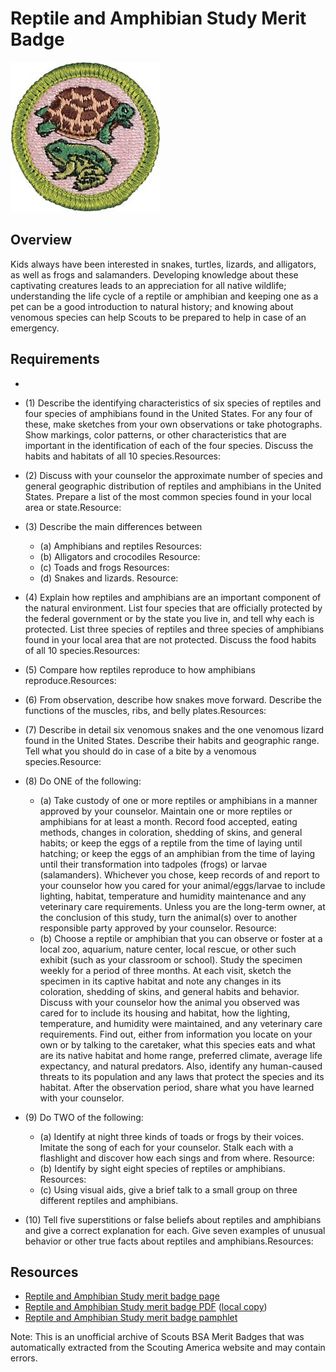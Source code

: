 

# Reptile and Amphibian Study Merit Badge

![Reptile and Amphibian Study Merit Badge](images/reptile-and-amphibian-study-merit-badge.jpg)

## Overview



Kids always have been interested in snakes, turtles, lizards, and alligators, as well as frogs and salamanders. Developing knowledge about these captivating creatures leads to an appreciation for all native wildlife; understanding the life cycle of a reptile or amphibian and keeping one as a pet can be a good introduction to natural history; and knowing about venomous species can help Scouts to be prepared to help in case of an emergency.

## Requirements

* 
* (1) Describe the identifying characteristics of six species of reptiles and four species of amphibians found in the United States. For any four of these, make sketches from your own observations or take photographs. Show markings, color patterns, or other characteristics that are important in the identification of each of the four species. Discuss the habits and habitats of all 10 species.Resources:
* (2) Discuss with your counselor the approximate number of species and general geographic distribution of reptiles and amphibians in the United States. Prepare a list of the most common species found in your local area or state.Resource:
* (3) Describe the main differences between
    * (a) Amphibians and reptiles Resources:
    * (b) Alligators and crocodiles Resource:
    * (c) Toads and frogs Resources:
    * (d) Snakes and lizards. Resource:


* (4) Explain how reptiles and amphibians are an important component of the natural environment. List four species that are officially protected by the federal government or by the state you live in, and tell why each is protected. List three species of reptiles and three species of amphibians found in your local area that are not protected. Discuss the food habits of all 10 species.Resources:
* (5) Compare how reptiles reproduce to how amphibians reproduce.Resources:
* (6) From observation, describe how snakes move forward. Describe the functions of the muscles, ribs, and belly plates.Resources:
* (7) Describe in detail six venomous snakes and the one venomous lizard found in the United States. Describe their habits and geographic range. Tell what you should do in case of a bite by a venomous species.Resource:
* (8) Do ONE of the following:
    * (a) Take custody of one or more reptiles or amphibians in a manner approved by your counselor. Maintain one or more reptiles or amphibians for at least a month. Record food accepted, eating methods, changes in coloration, shedding of skins, and general habits; or keep the eggs of a reptile from the time of laying until hatching; or keep the eggs of an amphibian from the time of laying until their transformation into tadpoles (frogs) or larvae (salamanders). Whichever you chose, keep records of and report to your counselor how you cared for your animal/eggs/larvae to include lighting, habitat, temperature and humidity maintenance and any veterinary care requirements. Unless you are the long-term owner, at the conclusion of this study, turn the animal(s) over to another responsible party approved by your counselor. Resource:
    * (b) Choose a reptile or amphibian that you can observe or foster at a local zoo, aquarium, nature center, local rescue, or other such exhibit (such as your classroom or school). Study the specimen weekly for a period of three months. At each visit, sketch the specimen in its captive habitat and note any changes in its coloration, shedding of skins, and general habits and behavior. Discuss with your counselor how the animal you observed was cared for to include its housing and habitat, how the lighting, temperature, and humidity were maintained, and any veterinary care requirements.  Find out, either from information you locate on your own or by talking to the caretaker, what this species eats and what are its native habitat and home range, preferred climate, average life expectancy, and natural predators.  Also, identify any human-caused threats to its population and any laws that protect the species and its habitat. After the observation period, share what you have learned with your counselor.


* (9) Do TWO of the following:
    * (a) Identify at night three kinds of toads or frogs by their voices. Imitate the song of each for your counselor. Stalk each with a flashlight and discover how each sings and from where. Resource:
    * (b) Identify by sight eight species of reptiles or amphibians. Resources:
    * (c) Using visual aids, give a brief talk to a small group on three different reptiles and amphibians.


* (10) Tell five superstitions or false beliefs about reptiles and amphibians and give a correct explanation for each. Give seven examples of unusual behavior or other true facts about reptiles and amphibians.Resources:


## Resources

- [Reptile and Amphibian Study merit badge page](https://www.scouting.org/merit-badges/reptile-and-amphibian-study/)
- [Reptile and Amphibian Study merit badge PDF](https://filestore.scouting.org/filestore/Merit_Badge_ReqandRes/Pamphlets/Reptile%20Amphibian_2023.pdf) ([local copy](files/reptile-and-amphibian-study-merit-badge.pdf))
- [Reptile and Amphibian Study merit badge pamphlet](https://www.scoutshop.org/reptile-amphibian-merit-badge-pamphlet-660198.html)

Note: This is an unofficial archive of Scouts BSA Merit Badges that was automatically extracted from the Scouting America website and may contain errors.